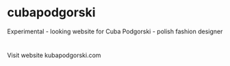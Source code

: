 # cubapodgorski
Experimental - looking website for Cuba Podgorski - polish fashion designer
#
Visit website kubapodgorski.com
